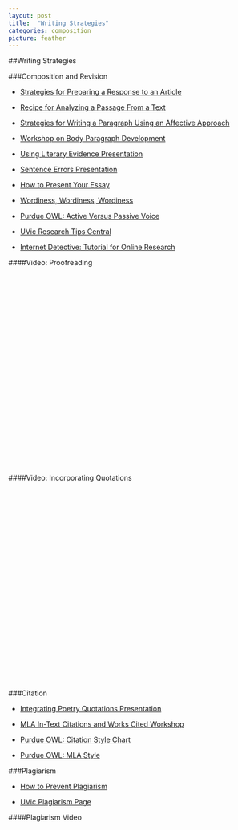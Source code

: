 ```yaml
---
layout: post
title:  "Writing Strategies"
categories: composition
picture: feather
---
```


##Writing Strategies

###Composition and Revision

* [Strategies for Preparing a Response to an Article](http://docs.google.com/viewer?url=https://github.com/axchristie/test/blob/gh-pages/assets/docs/writing_strategies/response_to_an_article.pdf?raw=true)

* [Recipe for Analyzing a Passage From a Text](http://docs.google.com/viewer?url=https://github.com/axchristie/test/blob/gh-pages/assets/docs/writing_strategies/Recipe_for_analyzing.doc)

* [Strategies for Writing a Paragraph Using an Affective Approach](http://docs.google.com/viewer?url=https://github.com/axchristie/test/blob/gh-pages/assets/docs/writing_strategies/affect.pdf?raw=true)

* [Workshop on Body Paragraph Development](http://docs.google.com/viewer?url=https://github.com/axchristie/test/blob/gh-pages/assets/docs/writing_strategies/workshop_body_paragraph_development.pdf?raw=true)

* [Using Literary Evidence Presentation](http://docs.google.com/viewer?url=https://github.com/axchristie/test/blob/gh-pages/assets/docs/writing_strategies/literary_evidence.pptx?raw=true)

* [Sentence Errors Presentation](http://docs.google.com/viewer?url=https://github.com/axchristie/test/blob/gh-pages/assets/docs/writing_strategies/146SentenceErrorstoPost.pptx?raw=true)

* [How to Present Your Essay](http://docs.google.com/viewer?url=https://github.com/axchristie/test/blob/gh-pages/assets/docs/writing_strategies/essaypresentation.doc?raw=true)

* [Wordiness, Wordiness, Wordiness](http://web.uvic.ca/~gkblank/wordiness.html)

* [Purdue OWL: Active Versus Passive Voice](http://owl.english.purdue.edu/owl/resource/539/02/)

* [UVic Research Tips Central](http://library.uvic.ca/instruction/research/index.html)

* [Internet Detective: Tutorial for Online Research](http://www.vtstutorials.ac.uk/detective/index.html)

####Video: Proofreading

<object width="480" height="385"><param name="movie" value="http://www.youtube.com/v/OonDPGwAyfQ&amp;hl=en_US&amp;fs=1"></param><param name="allowFullScreen" value="true"></param><param name="allowscriptaccess" value="always"></param><embed src="http://www.youtube.com/v/OonDPGwAyfQ&amp;hl=en_US&amp;fs=1" type="application/x-shockwave-flash" allowscriptaccess="always" allowfullscreen="true" width="480" height="385"></embed></object>

####Video: Incorporating Quotations

<object width="480" height="385"><param name="movie" value="http://www.youtube.com/v/pe9tV6gVfdM&amp;hl=en_US&amp;fs=1"></param><param name="allowFullScreen" value="true"></param><param name="allowscriptaccess" value="always"></param><embed src="http://www.youtube.com/v/pe9tV6gVfdM&amp;hl=en_US&amp;fs=1" type="application/x-shockwave-flash" allowscriptaccess="always" allowfullscreen="true" width="480" height="385"></embed></object>

###Citation

* [Integrating Poetry Quotations Presentation](http://docs.google.com/viewer?url=https://github.com/axchristie/test/blob/gh-pages/assets/docs/writing_strategies/integrating_poetry.pptx?raw=true)

* [MLA In-Text Citations and Works Cited Workshop](http://docs.google.com/viewer?url=https://github.com/axchristie/test/blob/gh-pages/assets/docs/writing_strategies/workshop_MLA_documentation.pdf)

* [Purdue OWL: Citation Style Chart](http://owl.english.purdue.edu/owl/resource/949/01/)

* [Purdue OWL: MLA Style](http://owl.english.purdue.edu/owl/resource/747/01/)

###Plagiarism

* [How to Prevent Plagiarism](http://docs.google.com/viewer?url=https://github.com/axchristie/test/blob/gh-pages/assets/docs/writing_strategies/Avoiding_Plagiarism_allan_mitchell.doc?raw=true)

* [UVic Plagiarism Page](http://library.uvic.ca/instruction/cite/plagiarism.html)

####Plagiarism Video

<object width="480" height="385"><param name="movie" value="http://www.youtube.com/v/VnTPv9PtOoo&amp;hl=en_US&amp;fs=1"></param><param name="allowFullScreen" value="true"></param><param name="allowscriptaccess" value="always"></param><embed src="http://www.youtube.com/v/VnTPv9PtOoo&amp;hl=en_US&amp;fs=1" type="application/x-shockwave-flash" allowscriptaccess="always" allowfullscreen="true" width="480" height="385"></embed></object>